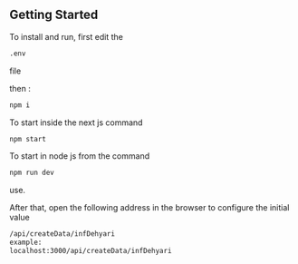 ## Getting Started

To install and run, first edit the 
```bash
.env
```
file

then :
```bash
npm i
```

To start inside the next js command
```bash
npm start
```
To start in node js from the command
```bash
npm run dev
```
use.

After that, open the following address in the browser to configure the initial value
```bash
/api/createData/infDehyari
example:
localhost:3000/api/createData/infDehyari
```
